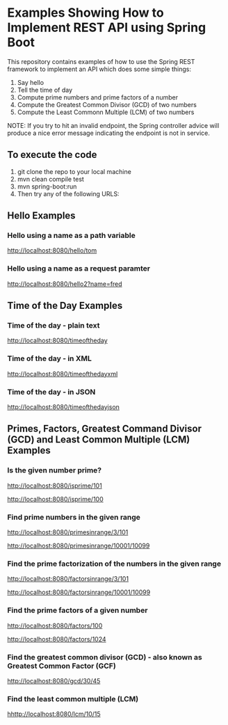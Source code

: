 # Examples Showing How to Implement REST API using Spring Boot

This repository contains examples of how to use the Spring REST framework to implement 
an API which does some simple things:
1. Say hello
2. Tell the time of day
3. Compute prime numbers and prime factors of a number
4. Compute the Greatest Common Divisor (GCD) of two numbers
5. Compute the Least Commonn Multiple (LCM) of two numbers

NOTE:
If you try to hit an invalid endpoint, the Spring controller advice will produce a
nice error message indicating the endpoint is not in service.

## To execute the code
1. git clone the repo to your local machine
2. mvn clean compile test
3. mvn spring-boot:run
4. Then try any of the following URLS:

## Hello Examples

### Hello using a name as a path variable
[http://localhost:8080/hello/tom](http://localhost:8080/hello/tom)

### Hello using a name as a request paramter
[http://localhost:8080/hello2?name=fred](http://localhost:8080/hello2?name=fred)

## Time of the Day Examples

### Time of the day - plain text
[http://localhost:8080/timeoftheday](http://localhost:8080/timeoftheday)

### Time of the day - in XML
[http://localhost:8080/timeofthedayxml](http://localhost:8080/timeofthedayxml)

### Time of the day - in JSON
[http://localhost:8080/timeofthedayjson](http://localhost:8080/timeofthedayjson)

## Primes, Factors, Greatest Command Divisor (GCD) and Least Common Multiple (LCM) Examples

### Is the given number prime?
[http://localhost:8080/isprime/101](http://localhost:8080/isprime/101)

[http://localhost:8080/isprime/100](http://localhost:8080/isprime/100)

### Find prime numbers in the given range
[http://localhost:8080/primesinrange/3/101](http://localhost:8080/primesinrange/3/101)

[http://localhost:8080/primesinrange/10001/10099](http://localhost:8080/primesinrange/10001/10099)

### Find the prime factorization of the numbers in the given range
[http://localhost:8080/factorsinrange/3/101](http://localhost:8080/factorsinrange/3/101)

[http://localhost:8080/factorsinrange/10001/10099](http://localhost:8080/factorsinrange/10001/10099)

### Find the prime factors of a given number
[http://localhost:8080/factors/100](http://localhost:8080/factors/100)

[http://localhost:8080/factors/1024](http://localhost:8080/factors/1024)

### Find the greatest common divisor (GCD) - also known as Greatest Common Factor (GCF)
[http://localhost:8080/gcd/30/45](http://localhost:8080/gcd/30/45)

### Find the least common multiple (LCM)
[hhttp://localhost:8080/lcm/10/15](http://localhost:8080/lcm/10/15)

